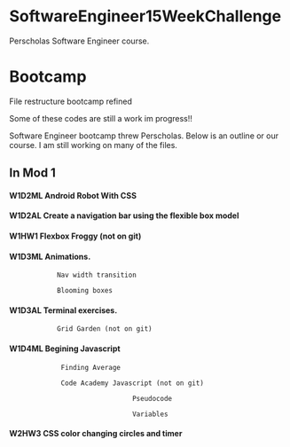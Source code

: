 # SoftwareEngineer15WeekChallenge
Perscholas Software Engineer course. 


# Bootcamp
File restructure
bootcamp refined

Some of these codes are still a work im progress!!


Software Engineer bootcamp threw Perscholas. Below is an outline or our course. I am still working on many of the files. 

## In Mod 1

#### W1D2ML    Android Robot With CSS

#### W1D2AL    Create a navigation bar using the flexible box model

#### W1HW1     Flexbox Froggy (not on git)

#### W1D3ML    Animations. 

                Nav width transition
                
                Blooming boxes
                
#### W1D3AL    Terminal exercises. 

                Grid Garden (not on git)
                
#### W1D4ML    Begining Javascript

                 Finding Average
                 
                 Code Academy Javascript (not on git)
                 
                                   Pseudocode
                                   
                                   Variables
                                   
#### W2HW3     CSS color changing circles and timer
